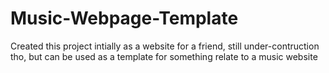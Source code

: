 # Music-Webpage-Template
Created this project intially as a website for a friend,
still under-contruction tho, but can be used as a template for something relate to a music website
